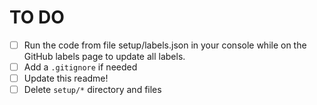 # TO DO
- [ ] Run the code from file setup/labels.json in your console while on the GitHub labels page to update all labels.
- [ ] Add a `.gitignore` if needed
- [ ] Update this readme!
- [ ] Delete `setup/*` directory and files
